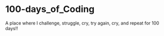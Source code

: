 # 100-days_of_Coding
 A place where I challenge, struggle, cry, try again, cry, and repeat for 100 days!!
